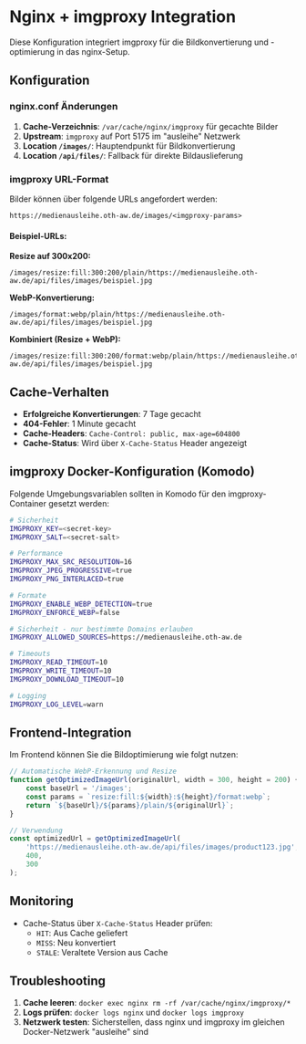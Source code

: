 # Nginx + imgproxy Integration

Diese Konfiguration integriert imgproxy für die Bildkonvertierung und -optimierung in das nginx-Setup.

## Konfiguration

### nginx.conf Änderungen

1. **Cache-Verzeichnis**: `/var/cache/nginx/imgproxy` für gecachte Bilder
2. **Upstream**: `imgproxy` auf Port 5175 im "ausleihe" Netzwerk
3. **Location `/images/`**: Hauptendpunkt für Bildkonvertierung
4. **Location `/api/files/`**: Fallback für direkte Bildauslieferung

### imgproxy URL-Format

Bilder können über folgende URLs angefordert werden:

```
https://medienausleihe.oth-aw.de/images/<imgproxy-params>
```

#### Beispiel-URLs:

**Resize auf 300x200:**
```
/images/resize:fill:300:200/plain/https://medienausleihe.oth-aw.de/api/files/images/beispiel.jpg
```

**WebP-Konvertierung:**
```
/images/format:webp/plain/https://medienausleihe.oth-aw.de/api/files/images/beispiel.jpg
```

**Kombiniert (Resize + WebP):**
```
/images/resize:fill:300:200/format:webp/plain/https://medienausleihe.oth-aw.de/api/files/images/beispiel.jpg
```

## Cache-Verhalten

- **Erfolgreiche Konvertierungen**: 7 Tage gecacht
- **404-Fehler**: 1 Minute gecacht
- **Cache-Headers**: `Cache-Control: public, max-age=604800`
- **Cache-Status**: Wird über `X-Cache-Status` Header angezeigt

## imgproxy Docker-Konfiguration (Komodo)

Folgende Umgebungsvariablen sollten in Komodo für den imgproxy-Container gesetzt werden:

```bash
# Sicherheit
IMGPROXY_KEY=<secret-key>
IMGPROXY_SALT=<secret-salt>

# Performance
IMGPROXY_MAX_SRC_RESOLUTION=16
IMGPROXY_JPEG_PROGRESSIVE=true
IMGPROXY_PNG_INTERLACED=true

# Formate
IMGPROXY_ENABLE_WEBP_DETECTION=true
IMGPROXY_ENFORCE_WEBP=false

# Sicherheit - nur bestimmte Domains erlauben
IMGPROXY_ALLOWED_SOURCES=https://medienausleihe.oth-aw.de

# Timeouts
IMGPROXY_READ_TIMEOUT=10
IMGPROXY_WRITE_TIMEOUT=10
IMGPROXY_DOWNLOAD_TIMEOUT=10

# Logging
IMGPROXY_LOG_LEVEL=warn
```

## Frontend-Integration

Im Frontend können Sie die Bildoptimierung wie folgt nutzen:

```javascript
// Automatische WebP-Erkennung und Resize
function getOptimizedImageUrl(originalUrl, width = 300, height = 200) {
    const baseUrl = '/images';
    const params = `resize:fill:${width}:${height}/format:webp`;
    return `${baseUrl}/${params}/plain/${originalUrl}`;
}

// Verwendung
const optimizedUrl = getOptimizedImageUrl(
    'https://medienausleihe.oth-aw.de/api/files/images/product123.jpg',
    400,
    300
);
```

## Monitoring

- Cache-Status über `X-Cache-Status` Header prüfen:
  - `HIT`: Aus Cache geliefert
  - `MISS`: Neu konvertiert
  - `STALE`: Veraltete Version aus Cache

## Troubleshooting

1. **Cache leeren**: `docker exec nginx rm -rf /var/cache/nginx/imgproxy/*`
2. **Logs prüfen**: `docker logs nginx` und `docker logs imgproxy`
3. **Netzwerk testen**: Sicherstellen, dass nginx und imgproxy im gleichen Docker-Netzwerk "ausleihe" sind